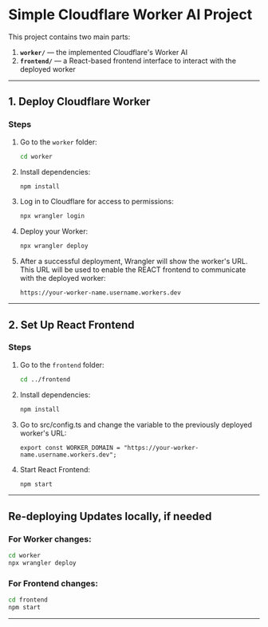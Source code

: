# Simple Cloudflare Worker AI Project

This project contains two main parts:

1. **`worker/`** — the implemented Cloudflare's Worker AI 
2. **`frontend/`** — a React-based frontend interface to interact with the deployed worker

---

## 1. Deploy Cloudflare Worker

### **Steps**

1. Go to the `worker` folder:
   ```bash
   cd worker
   ```

2. Install dependencies:
   ```bash
   npm install
   ```

3. Log in to Cloudflare for access to permissions:
   ```bash
   npx wrangler login
   ```

4. Deploy your Worker:
   ```bash
   npx wrangler deploy
   ```

5. After a successful deployment, Wrangler will show the worker's URL. This URL will be used to enable the REACT frontend to communicate with the deployed worker:
   ```
   https://your-worker-name.username.workers.dev
   ```
---

## 2. Set Up React Frontend

### **Steps**

1. Go to the `frontend` folder:
   ```bash
   cd ../frontend
   ```

2. Install dependencies:
   ```bash
   npm install
   ```
3. Go to src/config.ts and change the variable to the previously deployed worker's URL:
   ```
   export const WORKER_DOMAIN = "https://your-worker-name.username.workers.dev";
   ```

4. Start React Frontend:
   ```bash
   npm start
   ```
---

## Re-deploying Updates locally, if needed 

### For Worker changes:
```bash
cd worker
npx wrangler deploy
```

### For Frontend changes:
```bash
cd frontend
npm start
```

---
